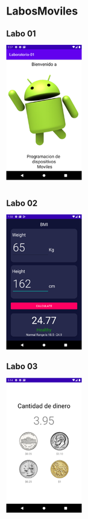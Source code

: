 # LabosMoviles

## Labo 01

<div> 
<img src="./Screenshot/Lab01.png" width="200">
</div>
<br>

## Labo 02

<div> 
<img src="./Screenshot/Lab02.png" width="200">
</div>

## Labo 03

<div> 
<img src="./Screenshot/labo03.png" width="200">
</div>
